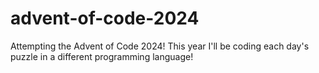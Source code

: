 # advent-of-code-2024

Attempting the Advent of Code 2024!
This year I'll be coding each day's puzzle in a different programming language!

